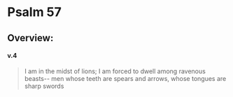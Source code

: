 # Psalm 57

## Overview:


#### v.4
>I am in the midst of lions; I am forced to dwell among ravenous beasts-- men whose teeth are spears and arrows, whose tongues are sharp swords

